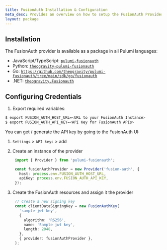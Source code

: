 ```yaml
---
title: FusionAuth Installation & Configuration
meta_desc: Provides an overview on how to setup the FusionAuth Provider for Pulumi.
layout: package
---
```


## Installation

The FusionAuth provider is available as a package in all Pulumi languages:

* JavaScript/TypeScript: [`pulumi-fusionauth`](https://www.npmjs.com/package/pulumi-fusionauth)
* Python: [`theogravity-pulumi-fusionauth`](https://pypi.org/project/theogravity-pulumi-fusionauth/)
* Go: [`https://github.com/theogravity/pulumi-fusionauth/tree/main/sdk/go/fusionauth`](https://github.com/theogravity/pulumi-fusionauth/tree/main/sdk/go/fusionauth)
* .NET: [`theogravity.Fusionauth`](https://www.nuget.org/packages/theogravity.Fusionauth)

## Configuring Credentials

1. Export required variables:

```bash
$ export FUSION_AUTH_HOST_URL=<URL to your FusionAuth Instance>
$ export FUSION_AUTH_API_KEY=<API Key for FusionAuth APIs>
```

You can get / generate the API key by going to the FusionAuth UI:

1. `Settings` > `API keys` > add

2. Create an instance of the provider

   ```typescript
    import { Provider } from 'pulumi-fusionauth';

    const fusionAuthProvider = new Provider('fusion-auth', {
      host: process.env.FUSION_AUTH_HOST_URL,
      apiKey: process.env.FUSION_AUTH_API_KEY,
    });
   ```

3. Create the FusionAuth resources and assign it the provider

   ```typescript
    // Create a new signing key
    const clientDataSigningKey = new FusionAuthKey(
      'sample-jwt-key',
      {
        algorithm: 'RS256',
        name: 'Sample jwt key',
        length: 2048,
      },
      { provider: fusionAuthProvider },
    );
   ```

